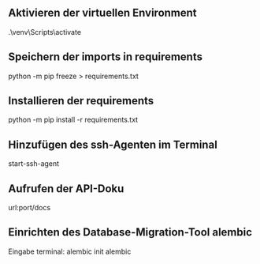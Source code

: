 ## Aktivieren der virtuellen Environment
 .\venv\Scripts\activate

 ## Speichern der imports in requirements
 python -m pip freeze > requirements.txt

 ## Installieren der requirements
 python -m pip install -r requirements.txt

 ## Hinzufügen des ssh-Agenten im Terminal
 start-ssh-agent

 ## Aufrufen der API-Doku
 url:port/docs

 ## Einrichten des Database-Migration-Tool alembic
 Eingabe terminal: alembic init alembic
